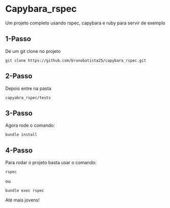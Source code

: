 # Capybara_rspec
Um projeto completo usando rspec, capybara e ruby para servir de exemplo


## 1-Passo
De um git clone no projeto

```
git clone https://github.com/brunobatista25/capybara_rspec.git
```

## 2-Passo
Depois entre na pasta

```
capyabra_rspec/tests
````

## 3-Passo
Agora rode o comando:

```
bundle install
```

## 4-Passo
Para rodar o projeto basta usar o comando:

```
rspec
```

ou

```
bundle exec rspec
```

Até mais jovens!
